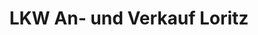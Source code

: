 ---
title: "LKW An- und Verkauf Loritz"
url: /euskirchen/lkw-an-und-verkauf-loritz/
shop: Autohaus
---